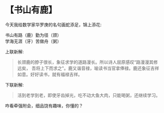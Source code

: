 # 【书山有鹿】

今天我给数学家华罗庚的名句画蛇添足，锦上添花:

书山有路（鹿）勤为径（颈）    
学海无涯（牙）苦做舟（粥） 

上联新解: 

> 长颈鹿的脖子很长，象征求学的道路漫长。所以诗人屈原感叹“路漫漫其修远矣，
> 吾将上下而求之"。鹿又谐音禄，喻读书当官拿俸禄。鹿还象征吉祥如意。好好读书，就有福禄吉祥。

下联新解: 

> 活到老学到老，即使牙齿掉光，吃不动大鱼大肉，只能喝粥，还继续学习。     

咋看牵强附会，细品饶有趣味，你懂的？ 